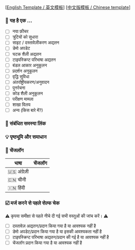 <!--
सबसे पहले, आपके योगदान के लिए धन्यवाद! 😄

नई सुविधा कृपया सुविधा शाखा के लिए पुल अनुरोध भेजें, और शेष मास्टर शाखा को भेजें।
पुल अनुरोधों को एक सहयोगी के अनुमोदन के बाद मर्ज कर दिया जाएगा।
कृपया सुनिश्चित करें कि आपका पुल अनुरोध सबमिट करने से पहले ये फॉर्म भरे गए हैं, धन्यवाद!
-->

[[English Template / 英文模板](https://github.com/ant-design/ant-design/blob/master/.github/PULL_REQUEST_TEMPLATE.md)]
[[中文版模板 / Chinese template](https://github.com/ant-design/ant-design/blob/master/.github/PULL_REQUEST_TEMPLATE/pr_cn.md)]

### 🤔 यह है एक ...

- [ ] नया फ़ीचर
- [ ] त्रुटियों को सुधारा
- [ ] साइट / दस्तावेज़ीकरण अद्यतन
- [ ] डेमो अपडेट
- [ ] घटक शैली अद्यतन
- [ ] टाइपस्क्रिप्ट परिभाषा अद्यतन
- [ ] बंडल आकार अनुकूलन
- [ ] प्रदर्शन अनुकूलन
- [ ] वृद्धि सुविधा
- [ ] अंतर्राष्ट्रीयकरण/अनुवादन
- [ ] पुनर्रचना
- [ ] कोड शैली अनुकूलन
- [ ] परीक्षण मामला
- [ ] शाखा विलय
- [ ] अन्य (किस बारे में?)

### 🔗 संबंधित समस्या लिंक

<!--
1. आवश्यकता के स्रोत का वर्णन करें, जैसे संबंधित समस्या लिंक।
-->

### 💡 पृष्ठभूमि और समाधान

<!--
1. समस्या और परिदृश्य का वर्णन करें।
2. यदि UI/इंटरैक्टिव संशोधन शामिल है तो GIF या स्नैपशॉट प्रदान किया जाना चाहिए।
3. समस्या को कैसे ठीक करें, और अंतिम एपीआई कार्यान्वयन और उपयोग के नमूने को सूचीबद्ध करें यदि यह एक नई सुविधा है।
-->

### 📝 चेंजलॉग

<!--
उपयोगकर्ता पक्ष से परिवर्तनों का वर्णन करें, और सभी संभावित ब्रेक परिवर्तनों या अन्य जोखिमों की सूची बनाएं।
--->

| भाषा   | चेंजलॉग |
| ---------- | --------- |
| 🇺🇸 अंग्रेज़ी |           |
| 🇨🇳 चीनी |           |
| 🇮🇳 हिंदी |           |

### ☑️ मर्ज करने से पहले सेल्फ चेक

⚠️ कृपया समीक्षा से पहले नीचे दी गई सभी वस्तुओं की जांच करें। ⚠️

- [ ] दस्तावेज़ अद्यतन/प्रदान किया गया है या आवश्यक नहीं है
- [ ] डेमो अपडेट/प्रदान किया गया है या इसकी आवश्यकता नहीं है
- [ ] टाइपस्क्रिप्ट परिभाषा अद्यतन/प्रदान की गई है या आवश्यक नहीं है
- [ ] चेंजलॉग प्रदान किया गया है या आवश्यक नहीं है
